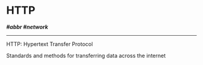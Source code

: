 # HTTP

***\#abbr \#network***

---

HTTP: Hypertext Transfer Protocol

Standards and methods for transferring data across the internet

